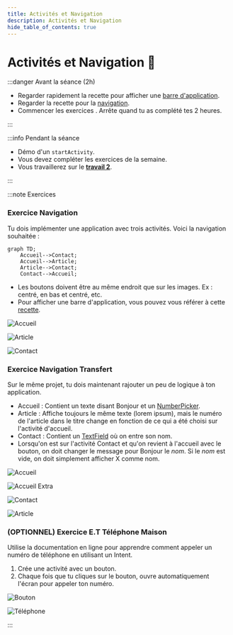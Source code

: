 ```yaml
---
title: Activités et Navigation
description: Activités et Navigation
hide_table_of_contents: true
---
```


# Activités et Navigation 🧭

<Row>

<Column>

:::danger Avant la séance (2h)

- Regarder rapidement la recette pour afficher une [barre d'application](../03-recettes/app-bar.mdx).
- Regarder la recette pour la [navigation](../03-recettes/navigation.mdx).
- Commencer les exercices . Arrête quand tu as complété tes 2 heures.

:::

</Column>

<Column>

:::info Pendant la séance

- Démo d'un `startActivity`.
- Vous devez compléter les exercices de la semaine.
- Vous travaillerez sur le **[travail 2](../tp/tp2)**.

:::

</Column>

</Row>

:::note Exercices

### Exercice Navigation

<Row>

<Column>

Tu dois implémenter une application avec trois activités. Voici la navigation souhaitée :

```mermaid
graph TD;
    Accueil-->Contact;
    Accueil-->Article;
    Article-->Contact;
    Contact-->Accueil;
```

- Les boutons doivent être au même endroit que sur les images. Ex : centré, en bas et centré, etc.
- Pour afficher une barre d'application, vous pouvez vous référer à cette [recette](../03-recettes/app-bar.mdx).

</Column>

<Column>

![Accueil](_12-activites/navigation_accueil.png)

</Column>

<Column>

![Article](_12-activites/navigation_article.png)

</Column>

<Column>

![Contact](_12-activites/navigation_contact.png)

</Column>

</Row>

### Exercice Navigation Transfert

Sur le même projet, tu dois maintenant rajouter un peu de logique à ton application.

- Accueil : Contient un texte disant Bonjour et un [NumberPicker](https://developer.android.com/reference/kotlin/android/widget/NumberPicker).
- Article : Affiche toujours le même texte (lorem ipsum), mais le numéro de l'article dans le titre change en fonction de ce qui a été choisi sur l'activité d'accueil.
- Contact : Contient un [TextField](https://m3.material.io/components/text-fields/overview) où on entre son nom.
- Lorsqu'on est sur l'activité Contact et qu'on revient à l'accueil avec le bouton, on doit changer le message pour Bonjour le _nom_. Si le _nom_ est vide, on doit simplement afficher X comme nom.

<Row>

<Column>

![Accueil](_12-activites/navigation_transfert_accueil.png)

</Column>

<Column>

![Accueil Extra](_12-activites/navigation_transfert_accueil_extra.png)

</Column>

<Column>

![Contact](_12-activites/navigation_transfert_contact.png)

</Column>

<Column>

![Article](_12-activites/navigation_transfert_article.png)

</Column>

</Row>

### (OPTIONNEL) Exercice E.T Téléphone Maison

<Row>

<Column>

Utilise la documentation en ligne pour apprendre comment appeler un numéro de téléphone en utilisant un Intent.

1. Crée une activité avec un bouton.
2. Chaque fois que tu cliques sur le bouton, ouvre automatiquement l'écran pour appeler ton numéro.

</Column>

<Column>

![Bouton](_12-activites/itty_telephone_maison_bouton.png)

</Column>

<Column>

![Téléphone](_12-activites/itty_telephone_maison_telephone.png)

</Column>

</Row>

:::

